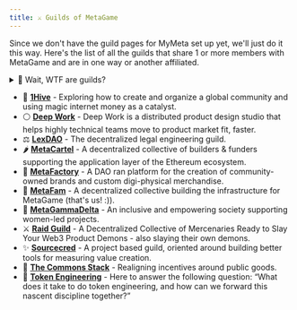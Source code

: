 ```yaml
---
title: ⚔️ Guilds of MetaGame
---
```


Since we don't have the guild pages for MyMeta set up yet, we'll just do it this way. Here's the list of all the guilds that share 1 or more members with MetaGame and are in one way or another affiliated.

<details>
<summary>🤔 Wait, WTF are guilds?</summary>
Guilds are just groups of people doing cool things. 
They can be centered around producing the building blocks for a decentralized future, or they can be centered around providing services to others who *are* building these blocks. They can also be both.
They may or may not be DAOs - although most *will* be.
</details>

- 🐝 **[1Hive](https://1hive.org/)** - Exploring how to create and organize a global community and using magic internet money as a catalyst.
- ⚪ **[Deep Work](https://deepwork.studio/)** - Deep Work is a distributed product design studio that helps highly technical teams move to product market fit, faster.
- ⚖️ **[LexDAO](https://lexdao.org/)** - The decentralized legal engineering guild.
- 🌶️ **[MetaCartel](https://www.metacartel.org/)** - A decentralized collective of builders & funders supporting the application layer of the Ethereum ecosystem.
- 🤖 **[MetaFactory](https://t.co/27fiwh7Oym?amp=1)** - A DAO ran platform for the creation of community-owned brands and custom digi-physical merchandise.
- 🐙 **[MetaFam](https://mainnet.aragon.org/#/metafam)** - A decentralized collective building the infrastructure for MetaGame (that's us! :)).
- 👭 **[MetaGammaDelta](https://twitter.com/metagammadelta)** - An inclusive and empowering society supporting women-led projects.
- ⚔️ **[Raid Guild](https://raidguild.org/)** - A Decentralized Collective of Mercenaries Ready to Slay Your Web3 Product Demons - also slaying their own demons.
- ✨ **[Sourcecred](https://sourcecred.io/)** - A project based guild, oriented around building better tools for measuring value creation. 
- 🌱 **[The Commons Stack](https://commonsstack.org/)** - Realigning incentives around public goods.
- 💫 **[Token Engineering](https://tokenengineeringcommunity.github.io/website/)** - Here to answer the following question: “What does it take to do token engineering, and how can we forward this nascent discipline together?”